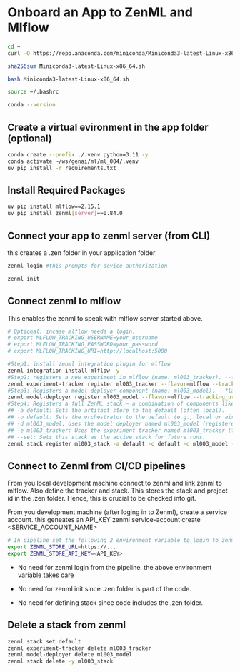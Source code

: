 # Onboard an App to ZenML and Mlflow

```bash
cd ~
curl -O https://repo.anaconda.com/miniconda/Miniconda3-latest-Linux-x86_64.sh

sha256sum Miniconda3-latest-Linux-x86_64.sh

bash Miniconda3-latest-Linux-x86_64.sh

source ~/.bashrc

conda --version


```

## Create a virtual evironment in the app folder (optional)
```bash
conda create --prefix ./.venv python=3.11 -y
conda activate ~/ws/genai/ml/ml_004/.venv
uv pip install -r requirements.txt
```

## Install Required Packages
```bash
uv pip install mlflow==2.15.1
uv pip install zenml[server]==0.84.0

```

## Connect your app to zenml server (from CLI)
this creates a .zen folder in your application folder
```bash
zenml login #this prompts for device authorization

zenml init
```

## Connect zenml to mlflow
This enables the zenml to speak with mlflow server started above.
```bash
# Optional: incase mlflow needs a login. 
# export MLFLOW_TRACKING_USERNAME=your_username
# export MLFLOW_TRACKING_PASSWORD=your_password
# export MLFLOW_TRACKING_URI=http://localhost:5000

#Step1: install zenml integration plugin for mlflow
zenml integration install mlflow -y
#Step2: registers a new experiment in mlflow (name: ml003_tracker). --flavor=mlflow tells the backend mlflow
zenml experiment-tracker register ml003_tracker --flavor=mlflow --tracking_uri=http://localhost:5000  --tracking_token="dummy_token" 
#Step3: Registers a model deployer component (name: ml003_model). --flavor=mlflow tells the backend mlflow
zenml model-deployer register ml003_model --flavor=mlflow --tracking_uri=http://localhost:5000  --tracking_token="dummy_token" 
#Step4: Registers a full ZenML stack — a combination of components like orchestrator, artifact store, experiment tracker, etc. 
## -a default: Sets the artifact store to the default (often local).
## -o default: Sets the orchestrator to the default (e.g., local or airflow).
## -d ml003_model: Uses the model deployer named ml003_model (registered in step 3).
## -e ml003_tracker: Uses the experiment tracker named ml003_tracker (from step 2).
## --set: Sets this stack as the active stack for future runs.
zenml stack register ml003_stack -a default -o default -d ml003_model -e ml003_tracker --set
```

## Connect to Zenml from CI/CD pipelines
From you local development machine connect to zenml and link zenml to mlflow. Also define the tracker and stack.
This stores the stack and project id in the .zen folder. Hence, this is crucial to be checked into git.

From you development machine (after loging in to Zenml), create a service account. this geneates an API_KEY
zenml service-account create <SERVICE_ACCOUNT_NAME>


```bash
# In pipeline set the following 2 environment variable to login to zenml no interactively.
export ZENML_STORE_URL=https://...
export ZENML_STORE_API_KEY=<API_KEY>

```
- No need for zenml login from the pipeline. the above environment variable takes care

- No need for zenml init since .zen folder is part of the code.

- No need for defining stack since code includes the .zen folder.



## Delete a stack from zenml
```bash
zenml stack set default
zenml experiment-tracker delete ml003_tracker
zenml model-deployer delete ml003_model
zenml stack delete -y ml003_stack
```